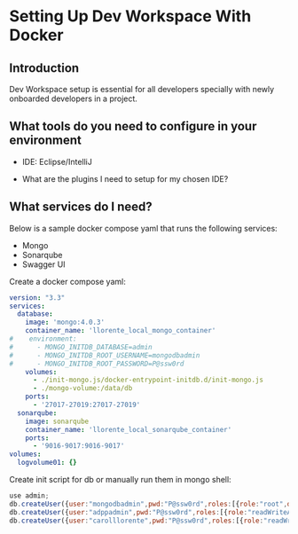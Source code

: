 # Setting Up Dev Workspace With Docker

## Introduction

Dev Workspace setup is essential for all developers specially with newly onboarded developers in a project.


## What tools do you need to configure in your environment

* IDE: Eclipse/IntelliJ
 - What are the plugins I need to setup for my chosen IDE?

## What services do I need?

Below is a sample docker compose yaml that runs the following services: 

* Mongo
* Sonarqube
* Swagger UI

Create a docker compose yaml:

```yaml
version: "3.3"
services:
  database:
    image: 'mongo:4.0.3'
    container_name: 'llorente_local_mongo_container'
#    environment:
#      - MONGO_INITDB_DATABASE=admin
#      - MONGO_INITDB_ROOT_USERNAME=mongodbadmin
#      - MONGO_INITDB_ROOT_PASSWORD=P@ssw0rd
    volumes:
      - ./init-mongo.js/docker-entrypoint-initdb.d/init-mongo.js
      - ./mongo-volume:/data/db
    ports:
      - '27017-27019:27017-27019'
  sonarqube:
    image: sonarqube
    container_name: 'llorente_local_sonarqube_container'
    ports:
      - '9016-9017:9016-9017'
volumes:
  logvolume01: {}
  ```

Create init script for db or manually run them in mongo shell:

```js
use admin;
db.createUser({user:"mongodbadmin",pwd:"P@ssw0rd",roles:[{role:"root",db:"admin"}],passwordDigestor:"server"});
db.createUser({user:"adppadmin",pwd:"P@ssw0rd",roles:[{role:"readWriteAnyDatabase",db:"admin"}],passwordDigestor:"server"});
db.createUser({user:"carolllorente",pwd:"P@ssw0rd",roles:[{role:"readWrite",db:"admin"}],passwordDigestor:"server"});
```